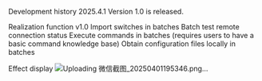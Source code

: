 Development history
2025.4.1 Version 1.0 is released.

Realization function
v1.0
Import switches in batches
Batch test remote connection status
Execute commands in batches (requires users to have a basic command knowledge base)
Obtain configuration files locally in batches

Effect display
![Uploading 微信截图_20250401195346.png…]()
